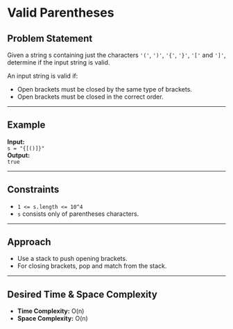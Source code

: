 # Valid Parentheses

## Problem Statement

Given a string s containing just the characters `'('`, `')'`, `'{'`, `'}'`, `'['` and `']'`, determine if the input string is valid.

An input string is valid if:

- Open brackets must be closed by the same type of brackets.
- Open brackets must be closed in the correct order.

---

## Example

**Input:**  
`s = "{[()]}"`  
**Output:**  
`true`

---

## Constraints

- `1 <= s.length <= 10^4`
- `s` consists only of parentheses characters.

---

## Approach

- Use a stack to push opening brackets.
- For closing brackets, pop and match from the stack.

---

## Desired Time & Space Complexity

- **Time Complexity:** O(n)
- **Space Complexity:** O(n)
